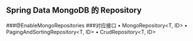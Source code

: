 ## Spring Data MongoDB 的 Repository
###@EnableMongoRepositories
###对应接⼝
    • MongoRepository<T, ID>
    • PagingAndSortingRepository<T, ID>
    • CrudRepository<T, ID>